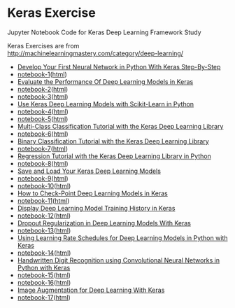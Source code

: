 # Keras Exercise
Jupyter Notebook Code for Keras Deep Learning Framework Study

Keras Exercises are from http://machinelearningmastery.com/category/deep-learning/

* [Develop Your First Neural Network in Python With Keras Step-By-Step](http://machinelearningmastery.com/tutorial-first-neural-network-python-keras/)
 * [notebook-1](01_keras_first_network.ipynb)([html](http://htmlpreview.github.com/?https://github.com/tmheo/keras_exercise/blob/master/01_keras_first_network.html))
* [Evaluate the Performance Of Deep Learning Models in Keras](http://machinelearningmastery.com/evaluate-performance-deep-learning-models-keras/)
 * [notebook-2](02_keras_eval_performance.ipynb)([html](http://htmlpreview.github.com/?https://github.com/tmheo/keras_exercise/blob/master/02_keras_eval_performance.html))
 * [notebook-3](03_keras_eval_performance_k_fold_cross_validation.ipynb)([html](http://htmlpreview.github.com/?https://github.com/tmheo/keras_exercise/blob/master/03_keras_eval_performance_k_fold_cross_validation.html))
* [Use Keras Deep Learning Models with Scikit-Learn in Python](http://machinelearningmastery.com/use-keras-deep-learning-models-scikit-learn-python/)
 * [notebook-4](04_keras_eval_performance_scikit_learn.ipynb)([html](http://htmlpreview.github.com/?https://github.com/tmheo/keras_exercise/blob/master/04_keras_eval_performance_scikit_learn.html))
 * [notebook-5](05_keras_eval_performance_scikit_learn_grid_search.ipynb)([html](http://htmlpreview.github.com/?https://github.com/tmheo/keras_exercise/blob/master/05_keras_eval_performance_scikit_learn_grid_search.html))
* [Multi-Class Classification Tutorial with the Keras Deep Learning Library](http://machinelearningmastery.com/multi-class-classification-tutorial-keras-deep-learning-library/)
 * [notebook-6](06_keras_multi_class_classification.ipynb)([html](http://htmlpreview.github.com/?https://github.com/tmheo/keras_exercise/blob/master/06_keras_multi_class_classification.html))
* [Binary Classification Tutorial with the Keras Deep Learning Library](http://machinelearningmastery.com/binary-classification-tutorial-with-the-keras-deep-learning-library/)
 * [notebook-7](07_keras_binary_classficiation.ipynb)([html](http://htmlpreview.github.com/?https://github.com/tmheo/keras_exercise/blob/master/07_keras_binary_classficiation.html))
* [Regression Tutorial with the Keras Deep Learning Library in Python](http://machinelearningmastery.com/regression-tutorial-keras-deep-learning-library-python/)
 * [notebook-8](08_keras_regression.ipynb)([html](http://htmlpreview.github.com/?https://github.com/tmheo/keras_exercise/blob/master/08_keras_regression.html))
* [Save and Load Your Keras Deep Learning Models](http://machinelearningmastery.com/save-load-keras-deep-learning-models/)
 * [notebook-9](09_keras_save_load_model_as_json.ipynb)([html](http://htmlpreview.github.com/?https://github.com/tmheo/keras_exercise/blob/master/09_keras_save_load_model_as_json.html))
 * [notebook-10](10_keras_save_load_model_as_yaml.ipynb)([html](http://htmlpreview.github.com/?https://github.com/tmheo/keras_exercise/blob/master/10_keras_save_load_model_as_yaml.html))
* [How to Check-Point Deep Learning Models in Keras](http://machinelearningmastery.com/check-point-deep-learning-models-keras/)
 * [notebook-11](11_keras_checkpoint.ipynb)([html](http://htmlpreview.github.com/?https://github.com/tmheo/keras_exercise/blob/master/11_keras_checkpoint.html))
* [Display Deep Learning Model Training History in Keras](http://machinelearningmastery.com/display-deep-learning-model-training-history-in-keras/)
 * [notebook-12](12_keras_visualize_model_training_history.ipynb)([html](http://htmlpreview.github.com/?https://github.com/tmheo/keras_exercise/blob/master/12_keras_visualize_model_training_history.html))
* [Dropout Regularization in Deep Learning Models With Keras](http://machinelearningmastery.com/dropout-regularization-deep-learning-models-keras/)
 * [notebook-13](13_keras_dropout_regularization.ipynb)([html](http://htmlpreview.github.com/?https://github.com/tmheo/keras_exercise/blob/master/13_keras_dropout_regularization.html))
* [Using Learning Rate Schedules for Deep Learning Models in Python with Keras](http://machinelearningmastery.com/using-learning-rate-schedules-deep-learning-models-python-keras/)
 * [notebook-14](14_keras_learning_rate.ipynb)([html](http://htmlpreview.github.com/?https://github.com/tmheo/keras_exercise/blob/master/14_keras_learning_rate.html))
* [Handwritten Digit Recognition using Convolutional Neural Networks in Python with Keras](http://machinelearningmastery.com/handwritten-digit-recognition-using-convolutional-neural-networks-python-keras/)
 * [notebook-15](15_keras_mnist_baseline.ipynb)([html](http://htmlpreview.github.com/?https://github.com/tmheo/keras_exercise/blob/master/15_keras_mnist_baseline.html))
 * [notebook-16](16_keras_mnist_cnn.ipynb)([html](http://htmlpreview.github.com/?https://github.com/tmheo/keras_exercise/blob/master/16_keras_mnist_cnn.html))
* [Image Augmentation for Deep Learning With Keras](http://machinelearningmastery.com/image-augmentation-deep-learning-keras/)
 * [notebook-17](17_keras_image_augmentation.ipynb)([html](http://htmlpreview.github.com/?https://github.com/tmheo/keras_exercise/blob/master/17_keras_image_augmentation.html))
